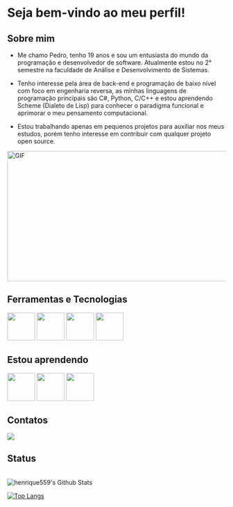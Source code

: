 # Seja bem-vindo ao meu perfil!



## Sobre mim

- Me chamo Pedro, tenho 19 anos e sou um entusiasta do mundo da programação e desenvolvedor de software. Atualmente estou no 2° semestre na faculdade de Análise e Desenvolvimento de Sistemas.

- Tenho interesse pela área de back-end e programação de baixo nível com foco em engenharia reversa, as minhas linguagens de programação principais são C#, Python, C/C++ e estou aprendendo Scheme (Dialeto de Lisp) para
conhecer o paradigma funcional e aprimorar o meu pensamento computacional.

- Estou trabalhando apenas em pequenos projetos para auxiliar nos meus estudos, porém tenho interesse em contribuir com qualquer projeto open source.


<img align="center" alt="GIF" src="https://steamuserimages-a.akamaihd.net/ugc/879748616164108107/8F44EE6DAFB4F4E2469AA4947059A09E1A78E93C/?imw=5000&imh=5000&ima=fit&impolicy=Letterbox&imcolor=%23000000&letterbox=false" width="600" height="300"/>


## Ferramentas e Tecnologias
 <img src="https://cdn.jsdelivr.net/gh/devicons/devicon@latest/icons/gentoo/gentoo-plain.svg" width="64" height="64" /> <img src="https://cdn.jsdelivr.net/gh/devicons/devicon@latest/icons/emacs/emacs-original.svg" width="64" height="64" />  <img src="https://cdn.jsdelivr.net/gh/devicons/devicon@latest/icons/c/c-plain.svg" width="64" height="64" />  <img src="https://cdn.jsdelivr.net/gh/devicons/devicon@latest/icons/csharp/csharp-plain.svg" width="64" height="64" />

## Estou aprendendo

 <img src="https://cdn.jsdelivr.net/gh/devicons/devicon@latest/icons/python/python-original.svg" width="64" height="64" />  <img src="https://cdn.jsdelivr.net/gh/devicons/devicon@latest/icons/sqlite/sqlite-plain-wordmark.svg" width="64" height="64" />
  <img src="https://cdn.jsdelivr.net/gh/devicons/devicon@latest/icons/cplusplus/cplusplus-plain.svg" width="64" height="64" />
## Contatos

<div>
<a href="https://www.linkedin.com/in/pedro-henrique-426719294/" target="_blank"><img loading="lazy" src="https://img.shields.io/badge/-LinkedIn-%230077B5?style=for-the-badge&logo=linkedin&logoColor=white" target="_blank"></a>   
</div>

## Status
<br>
<img align="center" src="https://github-readme-stats.vercel.app/api?username=henrique559&include_all_commits=true&count_private=true&show_icons=true&line_height=20&title_color=7A7ADB&icon_color=2234AE&text_color=D3D3D3&bg_color=0,000000,130F40" alt="henrique559's Github Stats">
</br>

[![Top Langs](https://github-readme-stats.vercel.app/api/top-langs/?username=henrique559&layout=compact&text_color=daf7dc&bg_color=151515)](https://github.com/henrique559/github-readme-stats)


